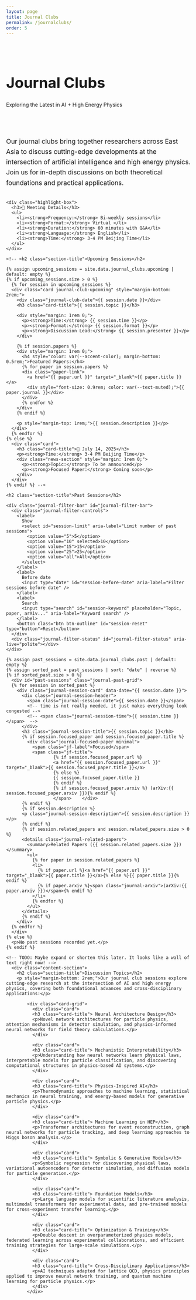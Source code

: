 ```yaml
---
layout: page
title: Journal Clubs
permalink: /journalclubs/
order: 5
---
```


<div class="hero-section" style="padding: 2rem 0; margin-bottom: 2rem;">
  <div class="wrapper">
    <h1 class="hero-title" style="font-size: 2.5rem;">Journal Clubs</h1>
    <p class="hero-subtitle">Exploring the Latest in AI + High Energy Physics</p>
  </div>
</div>

<div class="wrapper">
  <div class="content-section">
    <p style="font-size: 1.1rem; line-height: 1.6; margin-bottom: 2rem;">
      Our journal clubs bring together researchers across East Asia to discuss cutting-edge developments 
      at the intersection of artificial intelligence and high energy physics. Join us for in-depth 
      discussions on both theoretical foundations and practical applications.
    </p>

    <div class="highlight-box">
      <h3>📅 Meeting Details</h3>
      <ul>
        <li><strong>Frequency:</strong> Bi-weekly sessions</li>
        <li><strong>Format:</strong> Virtual </li>
        <li><strong>Duration:</strong> 60 minutes with Q&A</li>
        <li><strong>Language:</strong> English</li>
        <li><strong>Time:</strong> 3-4 PM Beijing Time</li>
      </ul>
    </div>

    <!-- <h2 class="section-title">Upcoming Sessions</h2>
    
    {% assign upcoming_sessions = site.data.journal_clubs.upcoming | default: empty %}
    {% if upcoming_sessions.size > 0 %}
      {% for session in upcoming_sessions %}
      <div class="card journal-club-upcoming" style="margin-bottom: 2rem;">
        <div class="journal-club-date">{{ session.date }}</div>
        <h3 class="card-title">{{ session.topic }}</h3>
        
        <div style="margin: 1rem 0;">
          <p><strong>Time:</strong> {{ session.time }}</p>
          <p><strong>Format:</strong> {{ session.format }}</p>
          <p><strong>Discussion Lead:</strong> {{ session.presenter }}</p>
        </div>
        
        {% if session.papers %}
        <div style="margin: 1rem 0;">
          <h4 style="color: var(--accent-color); margin-bottom: 0.5rem;">Featured Papers:</h4>
          {% for paper in session.papers %}
          <div class="paper-link">
            <a href="{{ paper.url }}" target="_blank">{{ paper.title }}</a>
            <div style="font-size: 0.9rem; color: var(--text-muted);">{{ paper.journal }}</div>
          </div>
          {% endfor %}
        </div>
        {% endif %}
        
        <p style="margin-top: 1rem;">{{ session.description }}</p>
      </div>
      {% endfor %}
    {% else %}
      <div class="card">
        <h3 class="card-title">📅 July 14, 2025</h3>
        <p><strong>Time:</strong> 3-4 PM Beijing Time</p>
        <div class="news-section" style="margin: 1rem 0;">
          <p><strong>Topic:</strong> To be announced</p>
          <p><strong>Focused Paper:</strong> Coming soon</p>
        </div>
      </div>
    {% endif %} -->

    <h2 class="section-title">Past Sessions</h2>

    <div class="journal-filter-bar" id="journal-filter-bar">
      <div class="journal-filter-controls">
        <label>
          Show
          <select id="session-limit" aria-label="Limit number of past sessions">
            <option value="5">5</option>
            <option value="10" selected>10</option>
            <option value="15">15</option>
            <option value="25">25</option>
            <option value="all">All</option>
          </select>
        </label>
        <label>
          Before date
          <input type="date" id="session-before-date" aria-label="Filter sessions before date" />
        </label>
        <label>
          Search
          <input type="search" id="session-keyword" placeholder="Topic, paper, arXiv..." aria-label="Keyword search" />
        </label>
        <button class="btn btn-outline" id="session-reset" type="button">Reset</button>
      </div>
      <div class="journal-filter-status" id="journal-filter-status" aria-live="polite"></div>
    </div>

    {% assign past_sessions = site.data.journal_clubs.past | default: empty %}
    {% assign sorted_past = past_sessions | sort: "date" | reverse %}
    {% if sorted_past.size > 0 %}
      <div id="past-sessions" class="journal-past-grid">
      {% for session in sorted_past %}
        <div class="journal-session-card" data-date="{{ session.date }}">
          <div class="journal-session-header">
            <span class="journal-session-date">{{ session.date }}</span>
            <!-- time is not really needed, it just makes everything look congested -->
            <!-- <span class="journal-session-time">{{ session.time }}</span>  -->
          </div>
          <h3 class="journal-session-title">{{ session.topic }}</h3>
          {% if session.focused_paper and session.focused_paper.title %}
            <div class="journal-focused-paper minimal">
              <span class="jf-label">Focused</span>
              <span class="jf-title">
                      {% if session.focused_paper.url %}
                      <a href="{{ session.focused_paper.url }}" target="_blank">{{ session.focused_paper.title }}</a>
                      {% else %}
                      {{ session.focused_paper.title }}
                      {% endif %}
                      {% if session.focused_paper.arxiv %} (arXiv:{{ session.focused_paper.arxiv }}){% endif %}
                      </span>    </div>
          {% endif %}
          {% if session.description %}
          <p class="journal-session-description">{{ session.description }}</p>
          {% endif %}
          {% if session.related_papers and session.related_papers.size > 0 %}
          <details class="journal-related-papers">
            <summary>Related Papers ({{ session.related_papers.size }})</summary>
            <ul>
              {% for paper in session.related_papers %}
              <li>
                {% if paper.url %}<a href="{{ paper.url }}" target="_blank">{{ paper.title }}</a>{% else %}{{ paper.title }}{% endif %}
                {% if paper.arxiv %}<span class="journal-arxiv">(arXiv:{{ paper.arxiv }})</span>{% endif %}
              </li>
              {% endfor %}
            </ul>
          </details>
          {% endif %}
        </div>
      {% endfor %}
      </div>
    {% else %}
      <p>No past sessions recorded yet.</p>
    {% endif %}

    <!-- TODO: Maybe expand or shorten this later. It looks like a wall of text right now! -->
      <div class="content-section">
        <h2 class="section-title">Discussion Topics</h2>
        <p style="margin-bottom: 2rem;">Our journal club sessions explore cutting-edge research at the intersection of AI and high energy physics, covering both foundational advances and cross-disciplinary applications:</p>
            
            <div class="card-grid">
              <div class="card">
              <h3 class="card-title"> Neural Architecture Design</h3>
              <p>Novel network architectures for particle physics, attention mechanisms in detector simulation, and physics-informed neural networks for field theory calculations.</p>
              </div>
              
              <div class="card">
              <h3 class="card-title"> Mechanistic Interpretability</h3>
              <p>Understanding how neural networks learn physical laws, interpretable models for particle classification, and discovering computational structures in physics-based AI systems.</p>
              </div>
              
              <div class="card">
              <h3 class="card-title"> Physics-Inspired AI</h3>
              <p>Thermodynamic approaches to machine learning, statistical mechanics in neural training, and energy-based models for generative particle physics.</p>
              </div>
              
              <div class="card">
              <h3 class="card-title"> Machine Learning in HEP</h3>
              <p>Transformer architectures for event reconstruction, graph neural networks for particle tracking, and deep learning approaches to Higgs boson analysis.</p>
              </div>
              
              <div class="card">
              <h3 class="card-title"> Symbolic & Generative Models</h3>
              <p>Symbolic regression for discovering physical laws, variational autoencoders for detector simulation, and diffusion models for particle generation.</p>
              </div>
              
              <div class="card">
              <h3 class="card-title"> Foundation Models</h3>
              <p>Large language models for scientific literature analysis, multimodal transformers for experimental data, and pre-trained models for cross-experiment transfer learning.</p>
              </div>
              
              <div class="card">
              <h3 class="card-title"> Optimization & Training</h3>
              <p>Double descent in overparameterized physics models, federated learning across experimental collaborations, and efficient training strategies for large-scale simulations.</p>
              </div>
              
              <div class="card">
              <h3 class="card-title"> Cross-Disciplinary Applications</h3>
              <p>AI techniques adapted for lattice QCD, physics principles applied to improve neural network training, and quantum machine learning for particle physics.</p>
              </div>
            </div>

<script>
  // Pray this scripts works in prod. All hail javascript. 
  // This could be written in react or svelte, but github pages don't support it. but in case we move to custom hosting, we could rewrite the pages. 
  (function(){
    const limitSelect = document.getElementById('session-limit');
    const beforeInput = document.getElementById('session-before-date');
    const keywordInput = document.getElementById('session-keyword');
    const resetBtn = document.getElementById('session-reset');
    const statusEl = document.getElementById('journal-filter-status');
    const container = document.getElementById('past-sessions');
    if(!container) return;
    const cards = Array.from(container.querySelectorAll('.journal-session-card'));

    cards.forEach(card => {
      const ds = card.getAttribute('data-date');
      card._date = new Date(ds + 'T00:00:00Z');
      let text = card.querySelector('.journal-session-title')?.textContent || '';
      const focused = card.querySelector('.journal-focused-paper');
      if(focused) text += ' ' + focused.textContent;
      const related = card.querySelectorAll('.journal-related-papers li');
      related.forEach(li => { text += ' ' + li.textContent; });
      card._search = text.toLowerCase();
    });

    function debounce(fn, wait=180){
      let t; return function(...args){ clearTimeout(t); t=setTimeout(()=>fn.apply(this,args), wait); };
    }

    function formatDate(d){
      if(!(d instanceof Date) || isNaN(d)) return ''; const iso = d.toISOString().slice(0,10); return iso;
    }

    function applyFilters(){
      const limitVal = limitSelect.value;
      const beforeVal = beforeInput.value ? new Date(beforeInput.value + 'T00:00:00Z') : null;
      const kwRaw = keywordInput.value.trim().toLowerCase();
      const kwTokens = kwRaw.length ? kwRaw.split(/\s+/).filter(Boolean) : [];

      const filtered = cards.filter(c => {
        if(beforeVal && c._date >= beforeVal) return false;
        if(kwTokens.length){
          for(const token of kwTokens){
            if(!c._search.includes(token)) return false;
          }
        }
        return true;
      });

      let limited = filtered;
      if(limitVal !== 'all') {
        const n = parseInt(limitVal, 10);
        limited = filtered.slice(0, n);
      }

      // Update DOM visibility
      cards.forEach(c => c.classList.add('is-filter-hidden'));
      limited.forEach(c => c.classList.remove('is-filter-hidden'));

      // Empty state handling
      let emptyState = container.querySelector('.journal-empty-state');
      if(!limited.length){
        if(!emptyState){
          emptyState = document.createElement('div');
          emptyState.className = 'journal-empty-state';
          emptyState.innerHTML = '<p>No sessions match your filters.</p>';
          container.appendChild(emptyState);
        }
        emptyState.style.display = 'block';
      } else if(emptyState) {
        emptyState.style.display = 'none';
      }

      const parts = [];
      parts.push(limited.length + ' shown');
      if(limited.length !== filtered.length) parts.push('of ' + filtered.length + ' match');
      if(kwTokens.length) parts.push('keywords: ' + kwTokens.join(', '));
      if(beforeVal) parts.push('before ' + formatDate(beforeVal));
      parts.push('total ' + cards.length);
      statusEl.textContent = parts.join(' · ');
    }

    const applyFiltersDebounced = debounce(applyFilters, 160);

    limitSelect.addEventListener('change', applyFilters);
    beforeInput.addEventListener('change', applyFilters);
    keywordInput.addEventListener('input', applyFiltersDebounced);
    resetBtn.addEventListener('click', () => {
      limitSelect.value = '10';
      beforeInput.value = '';
      keywordInput.value = '';
      applyFilters();
      keywordInput.focus();
    });

    applyFilters();
  })();
</script>
